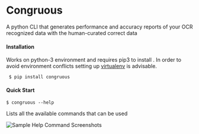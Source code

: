 # Congruous

 A python CLI that generates performance and accuracy reports of your OCR recognized data with the human-curated correct data 

#### Installation 
 
 Works on python-3 environment and requires pip3 to install . In order to avoid environment conflicts setting up  [virtualenv](https://virtualenv.pypa.io/en/latest/) is advisable.

```
 $ pip install congruous
```
#### Quick Start

```
$ congruous --help
```

Lists all the available commands that can be used

![Sample Help Command Screenshots](https://testingbucketservices.s3.ap-south-1.amazonaws.com/carbon.png)

